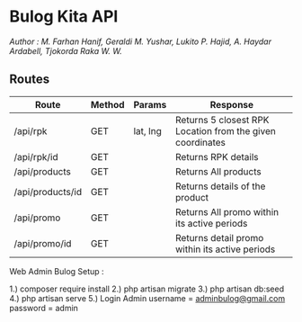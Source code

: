 # Bulog Kita API

*Author : M. Farhan Hanif, Geraldi M. Yushar, Lukito P. Hajid, A. Haydar Ardabell, Tjokorda Raka W. W.*

## Routes

| Route             | Method | Params   | Response                                                  |
|-------------------|--------|----------|-----------------------------------------------------------|
| /api/rpk          | GET    | lat, lng | Returns 5 closest RPK Location from the given coordinates |
| /api/rpk/id       | GET    |          | Returns RPK details                                       |
| /api/products     | GET    |          | Returns All products                                      |
| /api/products/id  | GET    |          | Returns details of the product                            |
| /api/promo        | GET    |          | Returns All promo within its active periods               |
| /api/promo/id     | GET    |          | Returns detail promo within its active periods            |

Web Admin Bulog Setup :

1.) composer require install
2.) php artisan migrate
3.) php artisan db:seed
4.) php artisan serve
5.) Login Admin
    username = adminbulog@gmail.com
    password = admin

